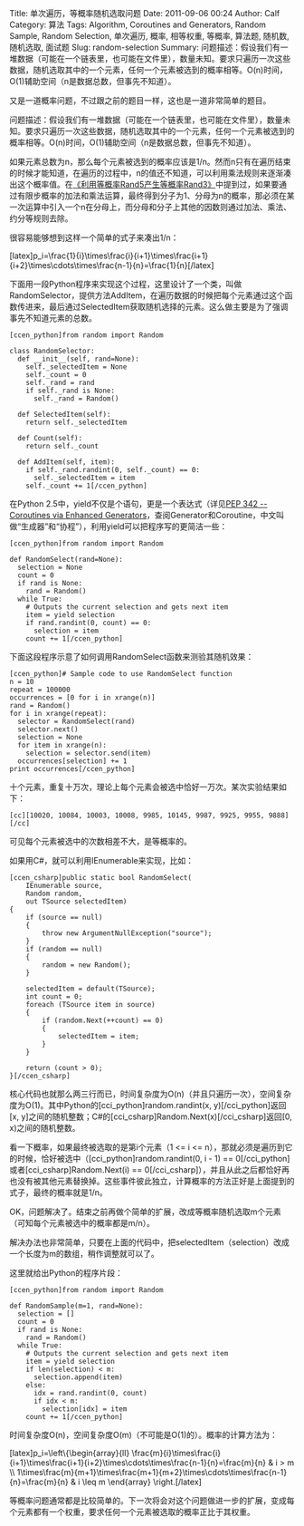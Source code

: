 Title: 单次遍历，等概率随机选取问题
Date: 2011-09-06 00:24
Author: Calf
Category: 算法
Tags: Algorithm, Coroutines and Generators, Random Sample, Random Selection, 单次遍历, 概率, 相等权重, 等概率, 算法题, 随机数, 随机选取, 面试题
Slug: random-selection
Summary: 问题描述：假设我们有一堆数据（可能在一个链表里，也可能在文件里），数量未知。要求只遍历一次这些数据，随机选取其中的一个元素，任何一个元素被选到的概率相等。O(n)时间，O(1)辅助空间（n是数据总数，但事先不知道）。

又是一道概率问题，不过跟之前的题目一样，这也是一道非常简单的题目。

问题描述：假设我们有一堆数据（可能在一个链表里，也可能在文件里），数量未知。要求只遍历一次这些数据，随机选取其中的一个元素，任何一个元素被选到的概率相等。O(n)时间，O(1)辅助空间（n是数据总数，但事先不知道）。<!--more-->

如果元素总数为n，那么每个元素被选到的概率应该是1/n。然而n只有在遍历结束的时候才能知道，在遍历的过程中，n的值还不知道，可以利用乘法规则来逐渐凑出这个概率值。在[《利用等概率Rand5产生等概率Rand3》][]中提到过，如果要通过有限步概率的加法和乘法运算，最终得到分子为1、分母为n的概率，那必须在某一次运算中引入一个n在分母上，而分母和分子上其他的因数则通过加法、乘法、约分等规则去除。

很容易能够想到这样一个简单的式子来凑出1/n：

[latex]p\_i=\\frac{1}{i}\\times\\frac{i}{i+1}\\times\\frac{i+1}{i+2}\\times\\cdots\\times\\frac{n-1}{n}=\\frac{1}{n}[/latex]

下面用一段Python程序来实现这个过程，这里设计了一个类，叫做RandomSelector，提供方法AddItem，在遍历数据的时候把每个元素通过这个函数传进来，最后通过SelectedItem获取随机选择的元素。这么做主要是为了强调事先不知道元素的总数。

    [ccen_python]from random import Random

    class RandomSelector:
      def __init__(self, rand=None):
        self._selectedItem = None
        self._count = 0
        self._rand = rand
        if self._rand is None:
          self._rand = Random()

      def SelectedItem(self):
        return self._selectedItem

      def Count(self):
        return self._count

      def AddItem(self, item):
        if self._rand.randint(0, self._count) == 0:
          self._selectedItem = item
        self._count += 1[/ccen_python]

在Python 2.5中，yield不仅是个语句，更是一个表达式（详见[PEP 342 --
Coroutines via Enhanced
Generators][]，查阅Generator和Coroutine，中文叫做“生成器”和“协程”），利用yield可以把程序写的更简洁一些：

    [ccen_python]from random import Random

    def RandomSelect(rand=None):
      selection = None
      count = 0
      if rand is None:
        rand = Random()
      while True:
        # Outputs the current selection and gets next item
        item = yield selection
        if rand.randint(0, count) == 0:
          selection = item
        count += 1[/ccen_python]

下面这段程序示意了如何调用RandomSelect函数来测验其随机效果：

    [ccen_python]# Sample code to use RandomSelect function
    n = 10
    repeat = 100000
    occurrences = [0 for i in xrange(n)]
    rand = Random()
    for i in xrange(repeat):
      selector = RandomSelect(rand)
      selector.next()
      selection = None
      for item in xrange(n):
        selection = selector.send(item)
      occurrences[selection] += 1
    print occurrences[/ccen_python]

十个元素，重复十万次，理论上每个元素会被选中恰好一万次。某次实验结果如下：

    [cc][10020, 10084, 10003, 10008, 9985, 10145, 9987, 9925, 9955, 9888][/cc]

可见每个元素被选中的次数相差不大，是等概率的。

如果用C\#，就可以利用IEnumerable来实现，比如：

    [ccen_csharp]public static bool RandomSelect(
        IEnumerable source,
        Random random,
        out TSource selectedItem)
    {
        if (source == null)
        {
            throw new ArgumentNullException("source");
        }
        if (random == null)
        {
            random = new Random();
        }

        selectedItem = default(TSource);
        int count = 0;
        foreach (TSource item in source)
        {
            if (random.Next(++count) == 0)
            {
                selectedItem = item;
            }
        }

        return (count > 0);
    }[/ccen_csharp]

核心代码也就那么两三行而已，时间复杂度为O(n)（并且只遍历一次），空间复杂度为O(1)。其中Python的[cci\_python]random.randint(x,
y)[/cci\_python]返回[x,
y]之间的随机整数；C\#的[cci\_csharp]Random.Next(x)[/cci\_csharp]返回[0,
x)之间的随机整数。

看一下概率，如果最终被选取的是第i个元素（1 \<= i \<=
n），那就必须是遍历到它的时候，恰好被选中（[cci\_python]random.randint(0,
i - 1) == 0[/cci\_python]或者[cci\_csharp]Random.Next(i) ==
0[/cci\_csharp]），并且从此之后都恰好再也没有被其他元素替换掉。这些事件彼此独立，计算概率的方法正好是上面提到的式子，最终的概率就是1/n。

OK，问题解决了。结束之前再做个简单的扩展，改成等概率随机选取m个元素（可知每个元素被选中的概率都是m/n）。

解决办法也非常简单，只要在上面的代码中，把selectedItem（selection）改成一个长度为m的数组，稍作调整就可以了。

这里就给出Python的程序片段：

    [ccen_python]from random import Random

    def RandomSample(m=1, rand=None):
      selection = []
      count = 0
      if rand is None:
        rand = Random()
      while True:
        # Outputs the current selection and gets next item
        item = yield selection
        if len(selection) < m:
          selection.append(item)
        else:
          idx = rand.randint(0, count)
          if idx < m:
            selection[idx] = item
        count += 1[/ccen_python]

时间复杂度O(n)，空间复杂度O(m)（不可能是O(1)的）。概率的计算方法为：

[latex]p\_i=\\left\\{\\begin{array}{ll}
\\frac{m}{i}\\times\\frac{i}{i+1}\\times\\frac{i+1}{i+2}\\times\\cdots\\times\\frac{n-1}{n}=\\frac{m}{n}
& i \> m \\\\
1\\times\\frac{m}{m+1}\\times\\frac{m+1}{m+2}\\times\\cdots\\times\\frac{n-1}{n}=\\frac{m}{n}
& i \\leq m \\end{array} \\right.[/latex]

等概率问题通常都是比较简单的。下一次将会对这个问题做进一步的扩展，变成每个元素都有一个权重，要求任何一个元素被选取的概率正比于其权重。

  [《利用等概率Rand5产生等概率Rand3》]: http://www.gocalf.com/blog/build-rank3-from-rand5.html
  [PEP 342 -- Coroutines via Enhanced Generators]: http://www.python.org/dev/peps/pep-0342/
